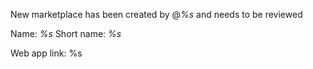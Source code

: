 New marketplace has been created by @*%s* and needs to be reviewed

Name: *%s*
Short name: *%s*

Web app link: %s
